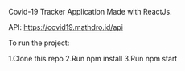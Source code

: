 Covid-19 Tracker Application Made with ReactJs.

API: https://covid19.mathdro.id/api


To run the project:

1.Clone this repo 2.Run npm install 3.Run npm start